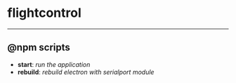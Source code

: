 # flightcontrol
---

## @npm scripts

* **start**:      *run the application*
* **rebuild**:    *rebuild electron with serialport module*

  
